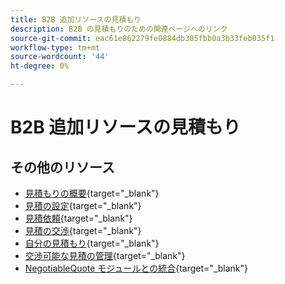 ```yaml
---
title: B2B 追加リソースの見積もり
description: B2B の見積もりのための関連ページへのリンク
source-git-commit: eac61e862279fe0884db305fbb0a3b33feb035f1
workflow-type: tm+mt
source-wordcount: '44'
ht-degree: 0%

---
```


# B2B 追加リソースの見積もり

## その他のリソース

- [見積もりの概要](https://experienceleague.adobe.com/docs/commerce-admin/b2b/quotes/quotes.html){target="_blank"}
- [見積の設定](https://experienceleague.adobe.com/docs/commerce-admin/b2b/quotes/configure-quotes.html){target="_blank"}
- [見積依頼](https://experienceleague.adobe.com/docs/commerce-admin/b2b/quotes/quote-request.html){target="_blank"}
- [見積の交渉](https://experienceleague.adobe.com/docs/commerce-admin/b2b/quotes/quote-price-negotiation.html){target="_blank"}
- [自分の見積もり](https://experienceleague.adobe.com/docs/commerce-admin/b2b/quotes/account-dashboard-my-quotes.html){target="_blank"}
- [交渉可能な見積の管理](https://developer.adobe.com/commerce/webapi/rest/b2b/negotiable-manage/){target="_blank"}
- [NegotiableQuote モジュールとの統合](https://developer.adobe.com/commerce/webapi/rest/b2b/negotiable-quote/){target="_blank"}
